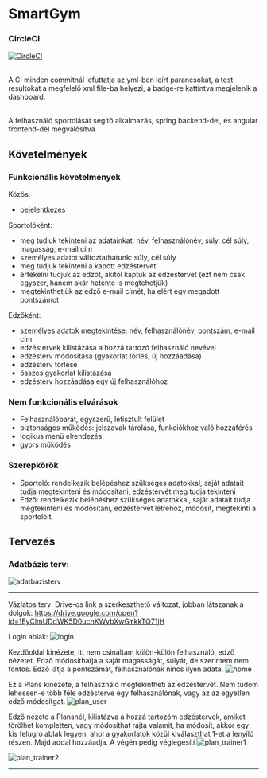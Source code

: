 
<h1>SmartGym</h1>

<h3>CircleCI</h3>

[![CircleCI](https://circleci.com/gh/kandras95/smart-gym.svg?style=svg)](https://circleci.com/gh/kandras95/smart-gym)

<br>
A CI minden commitnál lefuttatja az yml-ben leírt parancsokat, a test resultokat a megfelelő xml file-ba helyezi, a badge-re kattintva megjelenik a dashboard.
<br>
<br>

A felhasználó sportolását segítő alkalmazás, spring backend-del, és angular frontend-del megvalósítva.
<h2>Követelmények</h2>
<h3>Funkcionális követelmények</h3>
<p>Közös:</p>
<ul>
   <li>bejelentkezés</li>
</ul>     
<p>Sportolóként:</p>    
<ul>
   <li> meg tudjuk tekinteni az adatainkat: név, felhasználónév, súly, cél súly, magasság, e-mail cím </li>
   <li>személyes adatot változtathatunk: súly, cél súly</li>
   <li>meg tudjuk tekinteni a kapott edzéstervet</li>
   <li> értékelni tudjuk az edzőt, akitől kaptuk az edzéstervet (ezt nem csak egyszer, hanem akár hetente is megtehetjük)</li>
    <li>megtekinthetjük az edző e-mail címét, ha elért egy megadott pontszámot</li>
</ul>
      
<p>Edzőként:</p>         
<ul>
   <li>személyes adatok megtekintése: név, felhasználónév, pontszám, e-mail cím </li>
   <li>edzéstervek kilistázása a hozzá tartozó felhasználó nevével </li>
   <li>edzésterv módosítása (gyakorlat törlés, új hozzáadása) </li>
   <li> edzésterv törlése</li>
   <li>összes gyakorlat kilistázása</li>
   <li>edzésterv hozzáadása egy új felhasználóhoz</li>
</ul>
              
<h3>Nem funkcionális elvárások</h3>       
<ul>
   <li>Felhasználóbarát, egyszerű, letisztult felület</li>
   <li>biztonságos működés: jelszavak tárolása, funkciókhoz való hozzáférés </li>
   <li>logikus menü elrendezés</li>
   <li>gyors működés </li>
</ul>

<h3>Szerepkörök</h3>
<ul>
    <li>Sportoló: rendelkezik belépéshez szükséges adatokkal, saját adatait tudja megtekinteni és módosítani, edzéstervét meg tudja tekinteni</li>
   <li>Edző: rendelkezik belépéshez szükséges adatokkal, saját adatait tudja megtekinteni és módosítani, edzéstervet létrehoz, módosít, megtekinti a sportolóit.</li>
</ul>

<h2>Tervezés</h2>
<h3>Adatbázis terv:</h3>

![adatbazisterv](https://user-images.githubusercontent.com/47753407/76559171-efdbef00-649e-11ea-8e14-d0820976a9b5.jpg)

----------





Vázlatos terv:
Drive-os link a szerkeszthető változat, jobban látszanak a dolgok:
https://drive.google.com/open?id=1EyClmUDdWK5D0ucnKWybXwGYkkTQ71jH

Login ablak:
![login](https://user-images.githubusercontent.com/47753407/76700613-8683f800-66b9-11ea-8015-f60d443cb091.png)


Kezdőoldal kinézete, itt nem csináltam külön-külön felhasználó, edző nézetet. Edző módosíthatja a saját magasságát, súlyát, de szerintem nem fontos. Edző látja a pontszámát, felhasználónak nincs ilyen adata.
![home](https://user-images.githubusercontent.com/47753407/76700615-8edc3300-66b9-11ea-93f4-37c632b9e260.png)

Ez a Plans kinézete, a felhasználó megtekintheti az edzéstervét. Nem tudom lehessen-e több féle edzésterve egy felhasználónak, vagy az az egyetlen edző módosítgat.
![plan_user](https://user-images.githubusercontent.com/47753407/76700637-c519b280-66b9-11ea-9a87-3a06e1a33a57.png)


Edző nézete a Plansnél, kilistázva a hozzá tartozóm edzéstervek, amiket törölhet kompletten, vagy módosíthat rajta valamit, ha módosít, akkor egy kis felugró ablak legyen, ahol a gyakorlatok közül kiválaszthat 1-et a lenyíló részen. Majd addal hozzáadja. A végén pedig véglegesíti
![plan_trainer1](https://user-images.githubusercontent.com/47753407/76700640-c814a300-66b9-11ea-85e6-dce552dd63ed.png)

![plan_trainer2](https://user-images.githubusercontent.com/47753407/76700641-cb0f9380-66b9-11ea-8586-e87709888c37.png)

--------

